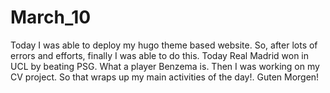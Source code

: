 # March_10


Today I was able to deploy my hugo theme based website. So, after lots of errors and efforts, finally I was able to do this. 
Today Real Madrid won in UCL by beating PSG. What a player Benzema is. 
Then I was working on my CV project. 
So that wraps up my main activities of the day!. 
Guten Morgen!
